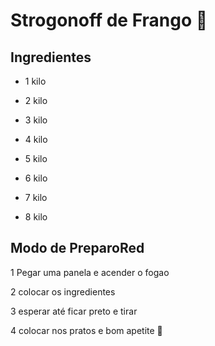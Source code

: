 #                Strogonoff de Frango :chicken:



## Ingredientes

- 1 kilo

- 2 kilo

- 3 kilo

- 4 kilo

- 5 kilo

- 6 kilo

- 7 kilo

- 8 kilo



## Modo de PreparoRed 

1 Pegar uma panela e acender o fogao

2 colocar os ingredientes

3 esperar até ficar preto e tirar

4 colocar nos pratos e bom apetite :stew:



